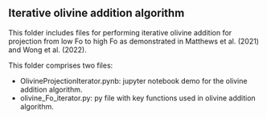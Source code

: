 ## Iterative olivine addition algorithm
This folder includes files for performing iterative olivine addition for projection from low Fo to high Fo as demonstrated in Matthews et al. (2021) and Wong et al. (2022).

This folder comprises two files:
* OlivineProjectionIterator.pynb: jupyter notebook demo for the olivine addition algorithm.
* olivine_Fo_iterator.py: py file with key functions used in olivine addition algorithm.

